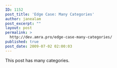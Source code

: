 ```yaml
---
ID: 1152
post_title: 'Edge Case: Many Categories'
author: janealam
post_excerpt: ""
layout: post
permalink: >
  http://dev.amra.pro/edge-case-many-categories/
published: true
post_date: 2009-07-02 02:00:03
---
```

This post has many categories.